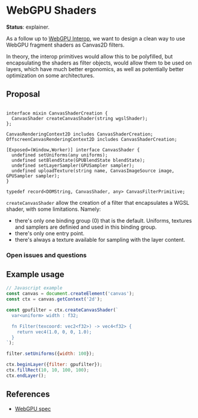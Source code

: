 WebGPU Shaders
=======
**Status**: explainer.

As a follow up to [WebGPU Interop](spec/webgpu.md), we want to design a clean way
to use WebGPU fragment shaders as Canvas2D filters.

In theory, the interop primitives would allow this to be polyfilled, but
encapsulating the shaders as filter objects, would allow them to be used on layers,
which have much better ergonomics, as well as potentially better optimization on
some architectures.


Proposal
--------

```webidl

interface mixin CanvasShaderCreation {
  CanvasShader createCanvasShader(string wgslShader);
};

CanvasRenderingContext2D includes CanvasShaderCreation;
OffscreenCanvasRenderingContext2D includes CanvasShaderCreation;

[Exposed=(Window,Worker)] interface CanvasShader {
  undefined setUniforms(any uniforms);
  undefined setBlendState(GPUBlendState blendState);
  undefined setLayerSampler(GPUSampler sampler);
  undefined uploadTexture(string name, CanvasImageSource image, GPUSampler sampler);
}

typedef record<DOMString, CanvasShader, any> CanvasFilterPrimitive;
```

`createCanvasShader` allow the creation of a filter that encapsulates a WGSL shader,
with some limitations. Namely:

- there's only one binding group (0) that is the default. Uniforms, textures and samplers are definied and used in this binding group.
- there's only one entry point.
- there's always a texture available for sampling with the layer content.


### Open issues and questions


Example usage
-------------

```js
// Javascript example
const canvas = document.createElement('canvas');
const ctx = canvas.getContext('2d');

const gpufilter = ctx.createCanvasShader(`
  var<uniform> width : f32;

  fn Filter(texcoord: vec2<f32>) -> vec4<f32> {
    return vec4(1.0, 0, 0, 1.0);
  }
`);

filter.setUniforms({width: 100});

ctx.beginLayer({filter: gpufilter});
ctx.fillRect(10, 10, 100, 100);
ctx.endLayer();

```


References
----------

- [WebGPU spec](https://gpuweb.github.io/gpuweb)
